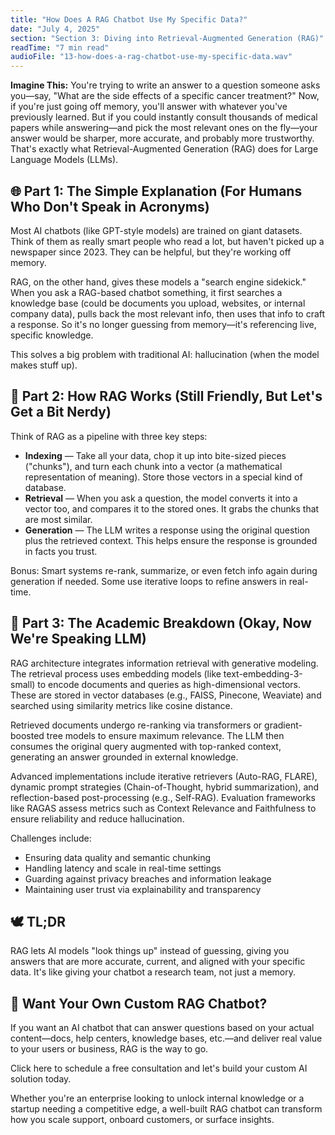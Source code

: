 ```yaml
---
title: "How Does A RAG Chatbot Use My Specific Data?"
date: "July 4, 2025"
section: "Section 3: Diving into Retrieval-Augmented Generation (RAG)"
readTime: "7 min read"
audioFile: "13-how-does-a-rag-chatbot-use-my-specific-data.wav"
---
```


**Imagine This:** You're trying to write an answer to a question someone asks you—say, "What are the side effects of a specific cancer treatment?" Now, if you're just going off memory, you'll answer with whatever you've previously learned. But if you could instantly consult thousands of medical papers while answering—and pick the most relevant ones on the fly—your answer would be sharper, more accurate, and probably more trustworthy. That's exactly what Retrieval-Augmented Generation (RAG) does for Large Language Models (LLMs).

## 🌐 Part 1: The Simple Explanation (For Humans Who Don't Speak in Acronyms)

Most AI chatbots (like GPT-style models) are trained on giant datasets. Think of them as really smart people who read a lot, but haven't picked up a newspaper since 2023. They can be helpful, but they're working off memory.

RAG, on the other hand, gives these models a "search engine sidekick." When you ask a RAG-based chatbot something, it first searches a knowledge base (could be documents you upload, websites, or internal company data), pulls back the most relevant info, then uses that info to craft a response. So it's no longer guessing from memory—it's referencing live, specific knowledge.

This solves a big problem with traditional AI: hallucination (when the model makes stuff up).

## 🔧 Part 2: How RAG Works (Still Friendly, But Let's Get a Bit Nerdy)

Think of RAG as a pipeline with three key steps:

- **Indexing** — Take all your data, chop it up into bite-sized pieces ("chunks"), and turn each chunk into a vector (a mathematical representation of meaning). Store those vectors in a special kind of database.
- **Retrieval** — When you ask a question, the model converts it into a vector too, and compares it to the stored ones. It grabs the chunks that are most similar.
- **Generation** — The LLM writes a response using the original question plus the retrieved context. This helps ensure the response is grounded in facts you trust.

Bonus: Smart systems re-rank, summarize, or even fetch info again during generation if needed. Some use iterative loops to refine answers in real-time.

## 🔎 Part 3: The Academic Breakdown (Okay, Now We're Speaking LLM)

RAG architecture integrates information retrieval with generative modeling. The retrieval process uses embedding models (like text-embedding-3-small) to encode documents and queries as high-dimensional vectors. These are stored in vector databases (e.g., FAISS, Pinecone, Weaviate) and searched using similarity metrics like cosine distance.

Retrieved documents undergo re-ranking via transformers or gradient-boosted tree models to ensure maximum relevance. The LLM then consumes the original query augmented with top-ranked context, generating an answer grounded in external knowledge.

Advanced implementations include iterative retrievers (Auto-RAG, FLARE), dynamic prompt strategies (Chain-of-Thought, hybrid summarization), and reflection-based post-processing (e.g., Self-RAG). Evaluation frameworks like RAGAS assess metrics such as Context Relevance and Faithfulness to ensure reliability and reduce hallucination.

Challenges include:

- Ensuring data quality and semantic chunking
- Handling latency and scale in real-time settings
- Guarding against privacy breaches and information leakage
- Maintaining user trust via explainability and transparency

## 🕊️ TL;DR

RAG lets AI models "look things up" instead of guessing, giving you answers that are more accurate, current, and aligned with your specific data. It's like giving your chatbot a research team, not just a memory.

## 🚀 Want Your Own Custom RAG Chatbot?

If you want an AI chatbot that can answer questions based on your actual content—docs, help centers, knowledge bases, etc.—and deliver real value to your users or business, RAG is the way to go.

Click here to schedule a free consultation and let's build your custom AI solution today.

Whether you're an enterprise looking to unlock internal knowledge or a startup needing a competitive edge, a well-built RAG chatbot can transform how you scale support, onboard customers, or surface insights.